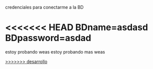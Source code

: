 credenciales para conectarme a la BD

<<<<<<< HEAD
BDname=asdasd
BDpassword=asdad
=======
estoy probando weas
estoy probando mas  weas

<a class=" asda" href="magia">
>>>>>>> desarrollo
